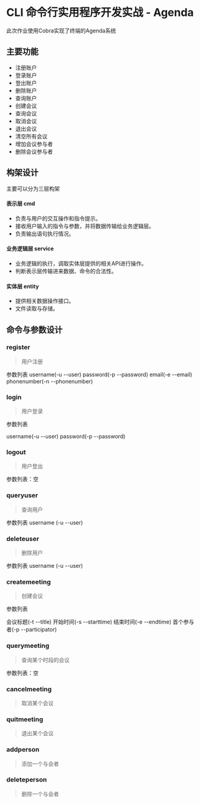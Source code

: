 # CLI 命令行实用程序开发实战 - Agenda

此次作业使用Cobra实现了终端的Agenda系统

## 主要功能
- 注册账户
- 登录账户
- 登出账户
- 删除账户
- 查询账户
- 创建会议
- 查询会议
- 取消会议
- 退出会议
- 清空所有会议
- 增加会议参与者
- 删除会议参与者

##  构架设计

主要可以分为三层构架
#### 表示层 cmd
- 负责与用户的交互操作和指令提示。
-  接收用户输入的指令与参数，并将数据传输给业务逻辑层。
 - 负责输出语句执行情况。
#### 业务逻辑层 service
- 业务逻辑的执行，调取实体层提供的相关API进行操作。
- 判断表示层传输进来数据、命令的合法性。
#### 实体层 entity
 -  提供相关数据操作接口。
 -  文件读取与存储。

## 命令与参数设计
### register

> 用户注册

参数列表
username(-u --user)
password(-p --password)
email(-e --email)
phonenumber(-n --phonenumber)

### login

> 用户登录

参数列表

username(-u --user)
password(-p --password)

###  logout
> 用户登出

参数列表：空


### queryuser
> 查询用户

参数列表
username (-u --user)

### deleteuser
> 删除用户

参数列表
username (-u --user)


### createmeeting
> 创建会议

参数列表

会议标题(-t --title)
开始时间(-s --starttime)
结束时间(-e --endtime)
首个参与者(-p --participator)

###  querymeeting
> 查询某个时段的会议

参数列表：空

###  cancelmeeting
> 取消某个会议

### quitmeeting
> 退出某个会议


### addperson
> 添加一个与会者

### deleteperson
> 删除一个与会者
